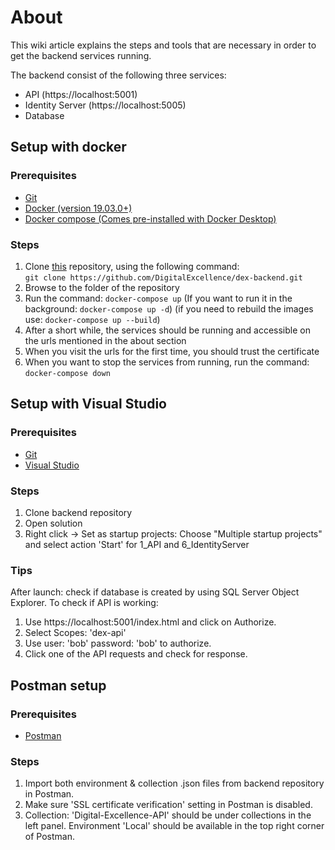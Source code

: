 # About
This wiki article explains the steps and tools that are necessary in order to get the backend services running.  

The backend consist of the following three services:
- API (https://localhost:5001)
- Identity Server (https://localhost:5005)
- Database


## Setup with docker
### Prerequisites
- [Git](https://git-scm.com/book/en/v2/Getting-Started-Installing-Git)
- [Docker (version 19.03.0+)](https://docs.docker.com/get-docker/)
- [Docker compose (Comes pre-installed with Docker Desktop)](https://docs.docker.com/compose/install/)

### Steps
1. Clone [this](https://github.com/DigitalExcellence/dex-backend) repository, using the following command:   
```git clone https://github.com/DigitalExcellence/dex-backend.git```
2. Browse to the folder of the repository
3. Run the command: `docker-compose up` (If you want to run it in the background: `docker-compose up -d`) (if you need to rebuild the images use: `docker-compose up --build`)
4. After a short while, the services should be running and accessible on the urls mentioned in the about section
5. When you visit the urls for the first time, you should trust the certificate
6. When you want to stop the services from running, run the command: `docker-compose down`

## Setup with Visual Studio
### Prerequisites
- [Git](https://git-scm.com/book/en/v2/Getting-Started-Installing-Git)
- [Visual Studio](https://visualstudio.microsoft.com/)

### Steps
1. Clone backend repository
2. Open solution 
3. Right click -> Set as startup projects: Choose "Multiple startup projects" and select action 'Start' for 1_API and 6_IdentityServer 

### Tips
After launch: check if database is created by using SQL Server Object Explorer.
To check if API is working:
1. Use https://localhost:5001/index.html and click on Authorize.
2. Select Scopes: 'dex-api'
3. Use user: 'bob' password: 'bob' to authorize.
4. Click one of the API requests and check for response.

## Postman setup
### Prerequisites
- [Postman](https://www.postman.com/downloads/)

### Steps
1. Import both environment & collection .json files from backend repository in Postman.
2. Make sure 'SSL certificate verification' setting in Postman is disabled.
3. Collection: 'Digital-Excellence-API' should be under collections in the left panel. Environment 'Local' should be available in the top right corner of Postman.
